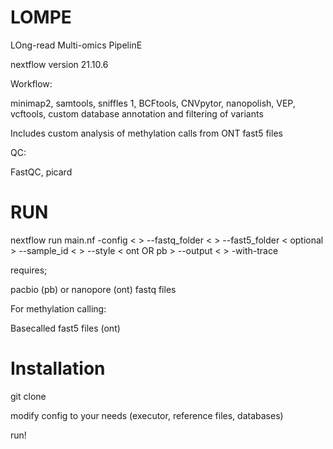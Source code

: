 # LOMPE
LOng-read Multi-omics PipelinE

nextflow version 21.10.6

Workflow: 

minimap2, samtools, sniffles 1, BCFtools, CNVpytor, nanopolish, VEP, vcftools, custom database annotation and filtering of variants

Includes custom analysis of methylation calls from ONT fast5 files

QC: 

FastQC, picard

# RUN
nextflow run main.nf -config < > --fastq_folder < > --fast5_folder < optional > --sample_id < > 
--style < ont OR pb > 
--output <  > -with-trace 

requires;

pacbio (pb) or nanopore (ont) fastq files

For methylation calling:

Basecalled fast5 files (ont)

# Installation
git clone

modify config to your needs (executor, reference files, databases)

run!